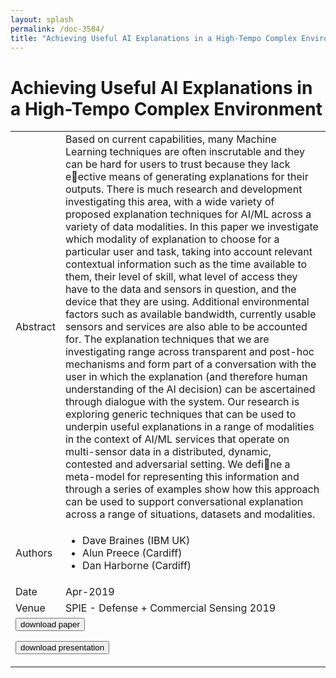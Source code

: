 ```yaml
---
layout: splash
permalink: /doc-3584/
title: "Achieving Useful AI Explanations in a High-Tempo Complex Environment"
---
```


# Achieving Useful AI Explanations in a High-Tempo Complex Environment

<table>
    <tbody>
    <tr>
        <td>Abstract</td>
        <td>Based on current capabilities, many Machine Learning techniques are often inscrutable and they can be hard for users to trust because they lack eective means of generating explanations for their outputs. There is much research and development investigating this area, with a wide variety of proposed explanation techniques for AI/ML across a variety of data modalities. In this paper we investigate which modality of explanation to choose for a particular user and task, taking into account relevant contextual information such as the time available to them, their level of skill, what level of access they have to the data and sensors in question, and the device that they are using. Additional environmental factors such as available bandwidth, currently usable sensors and services are also able to be accounted for. The explanation techniques that we are investigating range across transparent and post-hoc mechanisms and form part of a conversation with the user in which the explanation (and therefore human understanding of the AI decision) can be ascertained through dialogue with the system. Our research is exploring generic techniques that can be used to underpin useful explanations in a range of modalities in the context of AI/ML services that operate on multi-sensor data in a distributed, dynamic, contested and adversarial setting. We define a meta-model for representing this information and through a series of examples show how this approach can be used to support conversational explanation across a range of situations, datasets and modalities.</td>
    </tr>
    <tr>
        <td>Authors</td>
        <td>
            <ul>
                <li>Dave Braines (IBM UK)</li>
                <li>Alun Preece (Cardiff)</li>
                <li>Dan Harborne (Cardiff)</li>
            </ul>
        </td>
    </tr>
    <tr>
        <td>Date</td>
        <td>Apr-2019</td>
    </tr>
    <tr>
        <td>Venue</td>
        <td>SPIE - Defense + Commercial Sensing 2019</td>
    </tr>
        <tr>
            <td colspan="2">
                <form method="get" action="https://dais-ita.org/sites/default/files/Braines_SPIE2019_finaldraft.pdf">
                    <button type="submit">download paper</button>
                </form>
                <form method="get" action="https://dais-ita.org/sites/default/files/SPIE_2019_AIExplanations_Small.pdf">
                    <button type="submit">download presentation</button>
                </form>
            </td>
        </tr>
    </tbody>
</table>
